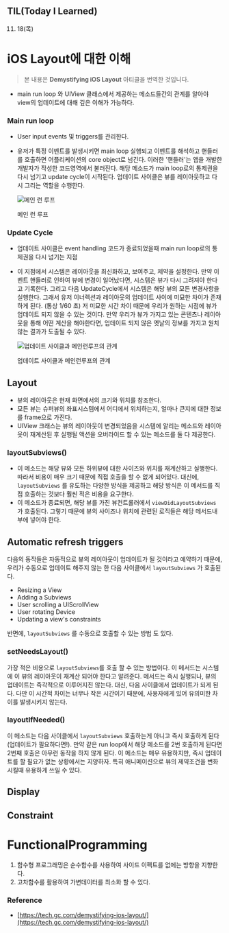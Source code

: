 ## **TIL(Today I Learned)**

11. 18(목)

# iOS Layout에 대한 이해

> 본 내용은 **Demystifying iOS Layout** 아티클을 번역한 것입니다.
> 
- main run loop 와 UIView 클래스에서 제공하는 메소드들간의 관계를 알아야 view의 업데이트에 대해 깊은 이해가 가능하다.

### Main run loop

- User input events 및 triggers를 관리한다.
- 유저가 특정 이벤트를 발생시키면 main loop 실행되고 이벤트를 해석하고 핸들러를 호출하면 어플리케이션의 core object로 넘긴다. 이러한 '핸들러'는 앱을 개발한 개발자가 작성한 코드영역에서 불러진다. 해당 메소드가 main loop로의 통제권을 다시 넘기고 update cycle이 시작된다. 업데이트 사이클은 뷰를 레이아웃하고 다시 그리는 역할을 수행한다.
    
    ![메인 런 루프](https://s3-us-west-2.amazonaws.com/secure.notion-static.com/248c7e36-7816-45fb-9429-c6241d69fb55/스크린샷_2021-11-18_오후_11.29.18.png)
    
    메인 런 루프
    

### Update Cycle

- 업데이트 사이클은 event handling 코드가 종료되었을때 main run loop로의 통제권을 다시 넘기는 지점
- 이 지점에서 시스템은 레이아웃을 최신화하고, 보여주고, 제약을 설정한다. 만약 이벤트 핸들러로 인하여 뷰에 변경이 일어났다면, 시스템은 뷰가 다시 그려져야 한다고 기록한다. 그리고 다음 UpdateCycle에서 시스템은 해당 뷰의 모든 변경사항을 실행한다. 그래서 유저 이너렉션과 레이아웃의 업데이트 사이에 미묘한 차이가 존재하게 된다. (통상 1/60 초) 저 미묘한 시간 차이 때문에 우리가 원하는 시점에 뷰가 업데이트 되지 않을 수 있는 것이다. 만약 우리가 뷰가 가지고 있는 콘텐츠나 레이아웃을 통해 어떤 계산을 해야한다면, 업데이트 되지 않은 옛날의 정보를 가지고 원치 않는 결과가 도출될 수 있다.
    
    ![업데이트 사이클과 메인런루프의 관계](https://s3-us-west-2.amazonaws.com/secure.notion-static.com/950201bd-44d4-42b8-9e2a-6b6f988a1ae5/스크린샷_2021-11-18_오후_11.48.43.png)
    
    업데이트 사이클과 메인런루프의 관계
    

## Layout

- 뷰의 레이아웃은 현재 화면에서의 크기와 위치를 참조한다.
- 모든 뷰는 슈퍼뷰의 좌표시스템에서 어디에서 위치하는지, 얼마나 큰지에 대한 정보를 frame으로 가진다.
- UIView 크래스는 뷰의 레이아웃이 변경되었음을 시스템에 알리는 메소드와 레이아웃이 재계산된 후 실행될 액션을 오버라이드 할 수 있는 메소드를 둘 다 제공한다.

### layoutSubviews()

- 이 메소드는 해당 뷰와 모든 하위뷰에 대한 사이즈와 위치를 재계산하고 실행한다. 따라서 비용이 매우 크기 때문에 직접 호출을 할 수 없게 되어있다. 대신에, `layoutSubviews` 를 유도하는 다양한 방식을 제공하고 해당 방식은 이 메서드를 직접 호출하는 것보다 훨씬 적은 비용을 요구한다.
- 이 메소드가 종료되면, 해당 뷰를 가진 뷰컨트롤러에서 `viewDidLayoutSubviews` 가 호출된다. 그렇기 때문에 뷰의 사이즈나 위치에 관련된 로직들은 해당 메서드내부에 넣어야 한다.

## Automatic refresh triggers

다음의 동작들은 자동적으로 뷰의 레이아웃이 업데이트가 될 것이라고 예약하기 때문에, 우리가 수동으로 업데이트 해주지 않는 한 다음 사이클에서 `layoutSubviews` 가 호출된다.

- Resizing a View
- Adding a Subviews
- User scrolling a UIScrollView
- User rotating Device
- Updating a view's constraints

반면에, `layoutSubviews` 를 수동으로 호출할 수 있는 방법 도 있다.

### setNeedsLayout()

가장 적은 비용으로 `layoutSubviews`를 호출 할 수 있는 방법이다. 이 메서드는 시스템에 이 뷰의 레이아웃이 재계산 되어야 한다고 알려준다. 메서드는 즉시 실행되나, 뷰의 업데이트는 즉각적으로 이루어지진 않는다. 대신, 다음 사이클에서 업데이트가 되게 된다. 다만 이 시간적 차이는 너무나 작은 시간이기 때문에, 사용자에게 있어 유의미한 차이를 발생시키지 않는다.

### layoutIfNeeded()

이 메소드는 다음 사이클에서 `layoutSubviews` 호출하는게 아니고 즉시 호출하게 된다(업데이트가 필요하다면!). 만약 같은 run loop에서 해당 메소드를 2번 호출하게 된다면 2번째 호출은 아무런 동작을 하지 않게 된다. 이 메소드는 매우 유용하지만, 즉시 업데이트를 할 필요가 없는 상황에서는 지양하자. 특히 애니메이션으로 뷰의 제약조건을 변화시킬때 유용하게 쓰일 수 있다.

## Display

## Constraint

# FunctionalProgramming

1. 함수형 프로그래밍은 순수함수를 사용하여 사이드 이펙트를 없에는 방향을 지향한다.
2. 고차함수를 활용하여 가변데이터를 최소화 할 수 있다. 

### Reference

- [https://tech.gc.com/demystifying-ios-layout/](https://tech.gc.com/demystifying-ios-layout/)